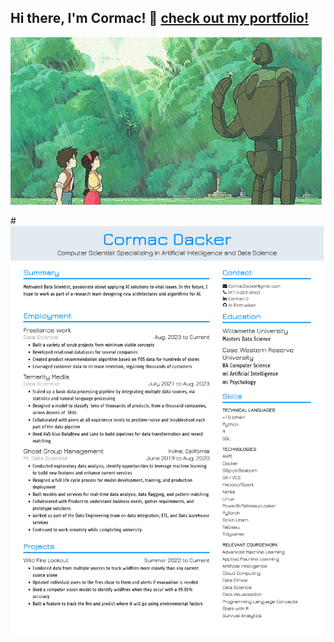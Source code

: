 ## Hi there, I'm Cormac! 🌻 [check out my portfolio!](https://ai-enthusiast.github.io/)

<img src="images/castle-in-the-sky-castle.gif?raw=true"/>


#<img src="resume/resume.jpg?raw=true"/>
